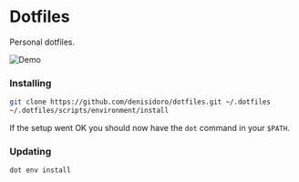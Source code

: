 Dotfiles
===================

Personal dotfiles.

![Demo](https://user-images.githubusercontent.com/3226564/54047455-d5997200-41b5-11e9-8db7-e9c3ae62328d.png)

### Installing

```sh
git clone https://github.com/denisidoro/dotfiles.git ~/.dotfiles
~/.dotfiles/scripts/environment/install
```

If the setup went OK you should now have the `dot` command in your `$PATH`.

### Updating

```sh
dot env install
```
